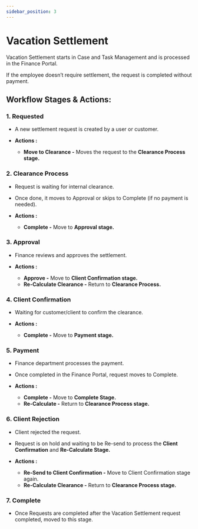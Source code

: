 ```yaml
---
sidebar_position: 3
---
```


# Vacation Settlement

Vacation Settlement starts in Case and Task Management and is processed in the Finance Portal.

If the employee doesn’t require settlement, the request is completed without payment.

## Workflow Stages & Actions:

### 1. Requested

  - A new settlement request is created by a user or customer.

  - **Actions :**
    - **Move to Clearance -** Moves the request to the **Clearance Process stage.**

### 2. Clearance Process

  - Request is waiting for internal clearance.

  - Once done, it moves to Approval or skips to Complete (if no payment is needed).

  - **Actions :**
    - **Complete -** Move to **Approval stage.**

### 3. Approval

  - Finance reviews and approves the settlement.

  - **Actions :**
    - **Approve -** Move to **Client Confirmation stage.**
    - **Re-Calculate Clearance -** Return to **Clearance Process.**

### 4. Client Confirmation

  - Waiting for customer/client to confirm the clearance.

  - **Actions :**
    - **Complete -** Move to **Payment stage.**

### 5. Payment

  - Finance department processes the payment.

  - Once completed in the Finance Portal, request moves to Complete.

  - **Actions :**
    - **Complete -** Move to **Complete Stage.**
    - **Re-Calculate -** Return to **Clearance Process stage.**

### 6. Client Rejection

  - Client rejected the request.

  - Request is on hold and waiting to be Re-send to process the **Client Confirmation** and **Re-Calculate Stage.**

  - **Actions :**
    - **Re-Send to Client Confirmation -** Move to Client Confirmation stage again.
    - **Re-Calculate Clearance -** Return to **Clearance Process stage.**

### 7. Complete

  - Once Requests are completed after the Vacation Settlement request completed, moved to this stage.